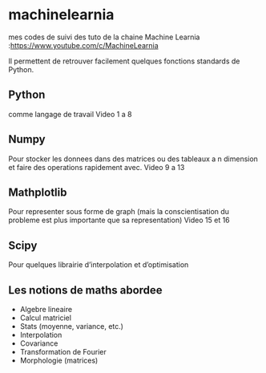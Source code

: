 # machinelearnia
mes codes de suivi des tuto de la chaine Machine Learnia :https://www.youtube.com/c/MachineLearnia

Il permettent de retrouver facilement quelques fonctions standards de Python.


## Python 
comme langage de travail
Video 1 a 8

## Numpy 
Pour stocker les donnees dans des matrices ou des tableaux a n dimension et faire des operations rapidement avec.
Video 9 a 13

## Mathplotlib 
Pour representer sous forme de graph (mais la conscientisation du probleme est plus importante que sa representation)
Video 15 et 16

## Scipy 
Pour quelques librairie d’interpolation et d’optimisation


## Les notions de maths abordee
- Algebre lineaire
- Calcul matriciel
- Stats (moyenne, variance, etc.)
- Interpolation
- Covariance
- Transformation de Fourier
- Morphologie (matrices)
